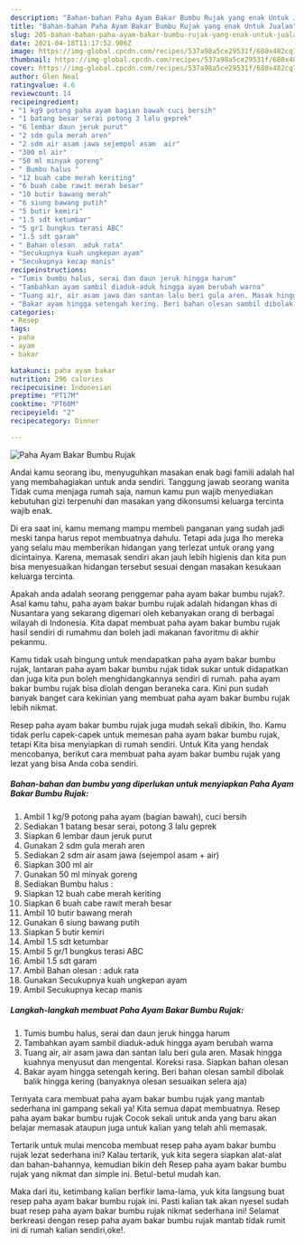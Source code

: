```yaml
---
description: "Bahan-bahan Paha Ayam Bakar Bumbu Rujak yang enak Untuk Jualan"
title: "Bahan-bahan Paha Ayam Bakar Bumbu Rujak yang enak Untuk Jualan"
slug: 205-bahan-bahan-paha-ayam-bakar-bumbu-rujak-yang-enak-untuk-jualan
date: 2021-04-18T11:17:52.906Z
image: https://img-global.cpcdn.com/recipes/537a98a5ce29531f/680x482cq70/paha-ayam-bakar-bumbu-rujak-foto-resep-utama.jpg
thumbnail: https://img-global.cpcdn.com/recipes/537a98a5ce29531f/680x482cq70/paha-ayam-bakar-bumbu-rujak-foto-resep-utama.jpg
cover: https://img-global.cpcdn.com/recipes/537a98a5ce29531f/680x482cq70/paha-ayam-bakar-bumbu-rujak-foto-resep-utama.jpg
author: Glen Neal
ratingvalue: 4.6
reviewcount: 14
recipeingredient:
- "1 kg9 potong paha ayam bagian bawah cuci bersih"
- "1 batang besar serai potong 3 lalu geprek"
- "6 lembar daun jeruk purut"
- "2 sdm gula merah aren"
- "2 sdm air asam jawa sejempol asam  air"
- "300 ml air"
- "50 ml minyak goreng"
- " Bumbu halus "
- "12 buah cabe merah keriting"
- "6 buah cabe rawit merah besar"
- "10 butir bawang merah"
- "6 siung bawang putih"
- "5 butir kemiri"
- "1.5 sdt ketumbar"
- "5 gr1 bungkus terasi ABC"
- "1.5 sdt garam"
- " Bahan olesan  aduk rata"
- "Secukupnya kuah ungkepan ayam"
- "Secukupnya kecap manis"
recipeinstructions:
- "Tumis bumbu halus, serai dan daun jeruk hingga harum"
- "Tambahkan ayam sambil diaduk-aduk hingga ayam berubah warna"
- "Tuang air, air asam jawa dan santan lalu beri gula aren. Masak hingga kuahnya menyusut dan mengental. Koreksi rasa. Siapkan bahan olesan"
- "Bakar ayam hingga setengah kering. Beri bahan olesan sambil dibolak balik hingga kering (banyaknya olesan sesuaikan selera aja)"
categories:
- Resep
tags:
- paha
- ayam
- bakar

katakunci: paha ayam bakar 
nutrition: 296 calories
recipecuisine: Indonesian
preptime: "PT17M"
cooktime: "PT60M"
recipeyield: "2"
recipecategory: Dinner

---
```



![Paha Ayam Bakar Bumbu Rujak](https://img-global.cpcdn.com/recipes/537a98a5ce29531f/680x482cq70/paha-ayam-bakar-bumbu-rujak-foto-resep-utama.jpg)

Andai kamu seorang ibu, menyuguhkan masakan enak bagi famili adalah hal yang membahagiakan untuk anda sendiri. Tanggung jawab seorang  wanita Tidak cuma menjaga rumah saja, namun kamu pun wajib menyediakan kebutuhan gizi terpenuhi dan masakan yang dikonsumsi keluarga tercinta wajib enak.

Di era  saat ini, kamu memang mampu membeli panganan yang sudah jadi meski tanpa harus repot membuatnya dahulu. Tetapi ada juga lho mereka yang selalu mau memberikan hidangan yang terlezat untuk orang yang dicintainya. Karena, memasak sendiri akan jauh lebih higienis dan kita pun bisa menyesuaikan hidangan tersebut sesuai dengan masakan kesukaan keluarga tercinta. 



Apakah anda adalah seorang penggemar paha ayam bakar bumbu rujak?. Asal kamu tahu, paha ayam bakar bumbu rujak adalah hidangan khas di Nusantara yang sekarang digemari oleh kebanyakan orang di berbagai wilayah di Indonesia. Kita dapat membuat paha ayam bakar bumbu rujak hasil sendiri di rumahmu dan boleh jadi makanan favoritmu di akhir pekanmu.

Kamu tidak usah bingung untuk mendapatkan paha ayam bakar bumbu rujak, lantaran paha ayam bakar bumbu rujak tidak sukar untuk didapatkan dan juga kita pun boleh menghidangkannya sendiri di rumah. paha ayam bakar bumbu rujak bisa diolah dengan beraneka cara. Kini pun sudah banyak banget cara kekinian yang membuat paha ayam bakar bumbu rujak lebih nikmat.

Resep paha ayam bakar bumbu rujak juga mudah sekali dibikin, lho. Kamu tidak perlu capek-capek untuk memesan paha ayam bakar bumbu rujak, tetapi Kita bisa menyiapkan di rumah sendiri. Untuk Kita yang hendak mencobanya, berikut cara membuat paha ayam bakar bumbu rujak yang lezat yang bisa Anda coba sendiri.

<!--inarticleads1-->

##### Bahan-bahan dan bumbu yang diperlukan untuk menyiapkan Paha Ayam Bakar Bumbu Rujak:

1. Ambil 1 kg/9 potong paha ayam (bagian bawah), cuci bersih
1. Sediakan 1 batang besar serai, potong 3 lalu geprek
1. Siapkan 6 lembar daun jeruk purut
1. Gunakan 2 sdm gula merah aren
1. Sediakan 2 sdm air asam jawa (sejempol asam + air)
1. Siapkan 300 ml air
1. Gunakan 50 ml minyak goreng
1. Sediakan  Bumbu halus :
1. Siapkan 12 buah cabe merah keriting
1. Siapkan 6 buah cabe rawit merah besar
1. Ambil 10 butir bawang merah
1. Gunakan 6 siung bawang putih
1. Siapkan 5 butir kemiri
1. Ambil 1.5 sdt ketumbar
1. Ambil 5 gr/1 bungkus terasi ABC
1. Ambil 1.5 sdt garam
1. Ambil  Bahan olesan : aduk rata
1. Gunakan Secukupnya kuah ungkepan ayam
1. Ambil Secukupnya kecap manis




<!--inarticleads2-->

##### Langkah-langkah membuat Paha Ayam Bakar Bumbu Rujak:

1. Tumis bumbu halus, serai dan daun jeruk hingga harum
1. Tambahkan ayam sambil diaduk-aduk hingga ayam berubah warna
1. Tuang air, air asam jawa dan santan lalu beri gula aren. Masak hingga kuahnya menyusut dan mengental. Koreksi rasa. Siapkan bahan olesan
1. Bakar ayam hingga setengah kering. Beri bahan olesan sambil dibolak balik hingga kering (banyaknya olesan sesuaikan selera aja)




Ternyata cara membuat paha ayam bakar bumbu rujak yang mantab sederhana ini gampang sekali ya! Kita semua dapat membuatnya. Resep paha ayam bakar bumbu rujak Cocok sekali untuk anda yang baru akan belajar memasak ataupun juga untuk kalian yang telah ahli memasak.

Tertarik untuk mulai mencoba membuat resep paha ayam bakar bumbu rujak lezat sederhana ini? Kalau tertarik, yuk kita segera siapkan alat-alat dan bahan-bahannya, kemudian bikin deh Resep paha ayam bakar bumbu rujak yang nikmat dan simple ini. Betul-betul mudah kan. 

Maka dari itu, ketimbang kalian berfikir lama-lama, yuk kita langsung buat resep paha ayam bakar bumbu rujak ini. Pasti kalian tak akan nyesel sudah buat resep paha ayam bakar bumbu rujak nikmat sederhana ini! Selamat berkreasi dengan resep paha ayam bakar bumbu rujak mantab tidak rumit ini di rumah kalian sendiri,oke!.

